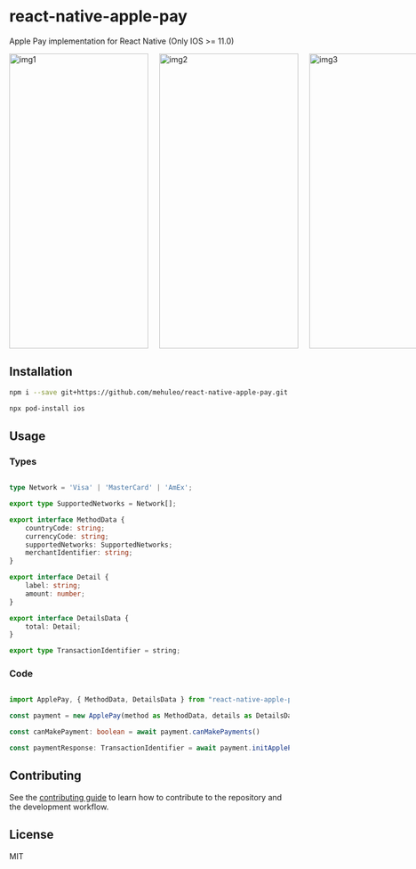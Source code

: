# react-native-apple-pay

Apple Pay implementation for React Native (Only IOS >= 11.0)

<div style="display: flex;">
    <img style="margin-right: 20px" src="images/img1.png" width="250" height="530" alt="img1" />
    <img style="margin-right: 20px" src="images/img2.png" width="250" height="530" alt="img2" />
    <img style="margin-right: 20px" src="images/img3.png" width="250" height="530" alt="img3" />
</div>

## Installation

```sh
npm i --save git+https://github.com/mehuleo/react-native-apple-pay.git

npx pod-install ios
```

## Usage

### Types

```ts

type Network = 'Visa' | 'MasterCard' | 'AmEx';

export type SupportedNetworks = Network[];

export interface MethodData {
    countryCode: string;
    currencyCode: string;
    supportedNetworks: SupportedNetworks;
    merchantIdentifier: string;
}

export interface Detail {
    label: string;
    amount: number;
}

export interface DetailsData {
    total: Detail;
}

export type TransactionIdentifier = string;

```

### Code
```ts

import ApplePay, { MethodData, DetailsData } from "react-native-apple-pay";

const payment = new ApplePay(method as MethodData, details as DetailsData);

const canMakePayment: boolean = await payment.canMakePayments()

const paymentResponse: TransactionIdentifier = await payment.initApplePay()

```

## Contributing

See the [contributing guide](CONTRIBUTING.md) to learn how to contribute to the repository and the development workflow.

## License

MIT
